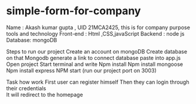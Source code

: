 # simple-form-for-company
Name : Akash kumar gupta  ,  UID 21MCA2425, this is for company purpose 
tools and technology 
    Front-end : Html ,CSS,javaScript 
    Backend : node js
    Database: mongoDB



Steps to run our project
    Create an account on mongoDB
    Create database on that
    Mongodb generate a link to connect database paste into app.js
    Open project 
    Start terminal  and write 
        Npm install 
        Npm install mongoose
        Npm install express
        NPM start (run our project  port on  3003)


Task how work 
    First user can register himself 
    Then they can login through their credentials  
    It will redirect to the homepage

